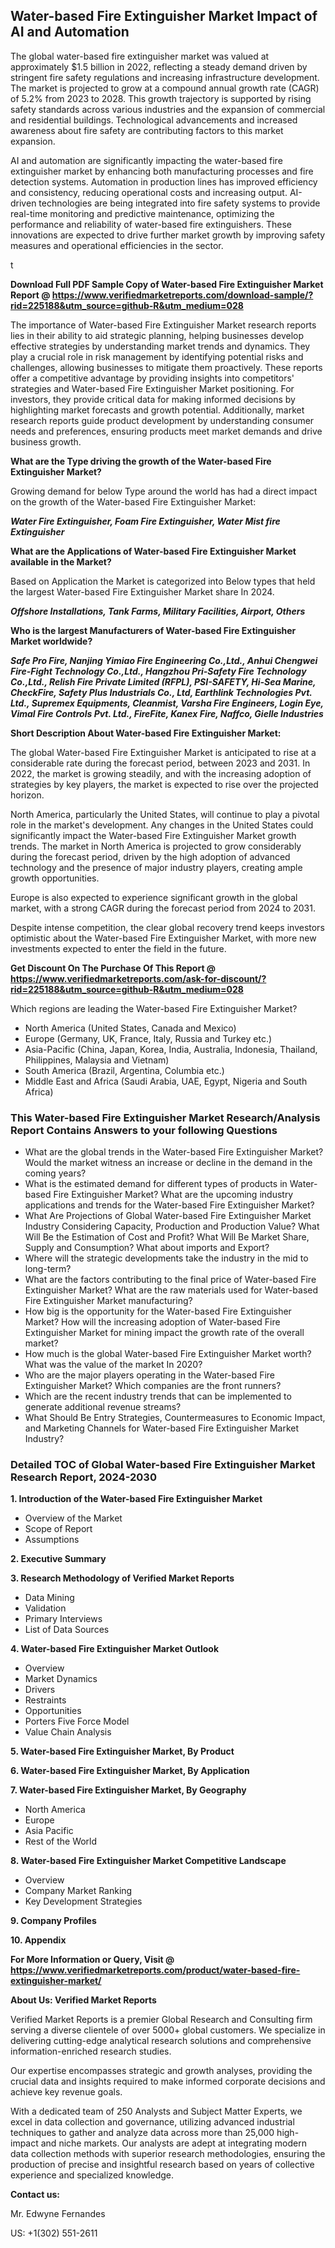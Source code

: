 <h2>Water-based Fire Extinguisher Market Impact of AI and Automation</h2><p>The global water-based fire extinguisher market was valued at approximately $1.5 billion in 2022, reflecting a steady demand driven by stringent fire safety regulations and increasing infrastructure development. The market is projected to grow at a compound annual growth rate (CAGR) of 5.2% from 2023 to 2028. This growth trajectory is supported by rising safety standards across various industries and the expansion of commercial and residential buildings. Technological advancements and increased awareness about fire safety are contributing factors to this market expansion.</p><p>AI and automation are significantly impacting the water-based fire extinguisher market by enhancing both manufacturing processes and fire detection systems. Automation in production lines has improved efficiency and consistency, reducing operational costs and increasing output. AI-driven technologies are being integrated into fire safety systems to provide real-time monitoring and predictive maintenance, optimizing the performance and reliability of water-based fire extinguishers. These innovations are expected to drive further market growth by improving safety measures and operational efficiencies in the sector.</p>t</p><p id="" class=""><strong>Download Full PDF Sample Copy of Water-based Fire Extinguisher Market Report @ <a href="https://www.verifiedmarketreports.com/download-sample/?rid=225188&utm_source=github-R&utm_medium=028" target="_blank">https://www.verifiedmarketreports.com/download-sample/?rid=225188&utm_source=github-R&utm_medium=028</a></strong></p><p>The importance of&nbsp;Water-based Fire Extinguisher Market research reports lies in their ability to aid strategic planning, helping businesses develop effective strategies by understanding market trends and dynamics. They play a crucial role in risk management by identifying potential risks and challenges, allowing businesses to mitigate them proactively. These reports offer a competitive advantage by providing insights into competitors' strategies and Water-based Fire Extinguisher Market positioning. For investors, they provide critical data for making informed decisions by highlighting market forecasts and growth potential. Additionally, market research reports guide product development by understanding consumer needs and preferences, ensuring products meet market demands and drive business growth.</p><p><strong>What are the&nbsp;Type driving the growth of the Water-based Fire Extinguisher Market?</strong></p><p id="" class="">Growing demand for below Type around the world has had a direct impact on the growth of the Water-based Fire Extinguisher Market:</p><em><strong>Water Fire Extinguisher, Foam Fire Extinguisher, Water Mist fire Extinguisher</strong></em></p><strong>What are the&nbsp;Applications&nbsp;of Water-based Fire Extinguisher Market available in the Market?</strong></p><p id="" class="">Based on Application the Market is categorized into Below types that held the largest Water-based Fire Extinguisher Market share In 2024.</p><em><strong>Offshore Installations, Tank Farms, Military Facilities, Airport, Others</strong></em></p><strong>Who is the largest Manufacturers of Water-based Fire Extinguisher Market worldwide?</strong></p><p><em><strong>Safe Pro Fire, Nanjing Yimiao Fire Engineering Co.,Ltd., Anhui Chengwei Fire-Fight Technology Co.,Ltd., Hangzhou Pri-Safety Fire Technology Co.,Ltd., Relish Fire Private Limited (RFPL), PSI-SAFETY, Hi-Sea Marine, CheckFire, Safety Plus Industrials Co., Ltd, Earthlink Technologies Pvt. Ltd., Supremex Equipments, Cleanmist, Varsha Fire Engineers, Login Eye, Vimal Fire Controls Pvt. Ltd., FireFite, Kanex Fire, Naffco, Gielle Industries</strong></em></p><p id="" class=""><strong>Short Description About Water-based Fire Extinguisher Market:</strong></p><p>The global Water-based Fire Extinguisher Market is anticipated to rise at a considerable rate during the forecast period, between 2023 and 2031. In 2022, the market is growing steadily, and with the increasing adoption of strategies by key players, the market is expected to rise over the projected horizon.</p><p>North America, particularly the United States, will continue to play a pivotal role in the market's development. Any changes in the United States could significantly impact the Water-based Fire Extinguisher Market growth trends. The market in North America is projected to grow considerably during the forecast period, driven by the high adoption of advanced technology and the presence of major industry players, creating ample growth opportunities.</p><p>Europe is also expected to experience significant growth in the global market, with a strong CAGR during the forecast period from 2024 to 2031.</p><p>Despite intense competition, the clear global recovery trend keeps investors optimistic about the Water-based Fire Extinguisher Market, with more new investments expected to enter the field in the future.</p><p id="" class=""><strong>Get Discount On The Purchase Of This Report @ <a href="https://www.verifiedmarketreports.com/ask-for-discount/?rid=225188&utm_source=github-R&utm_medium=028" target="_blank">https://www.verifiedmarketreports.com/ask-for-discount/?rid=225188&utm_source=github-R&utm_medium=028</a></strong></p>Which regions are leading the Water-based Fire Extinguisher Market?</p><ul><li>North America (United States, Canada and Mexico)</li><li>Europe (Germany, UK, France, Italy, Russia and Turkey etc.)</li><li>Asia-Pacific (China, Japan, Korea, India, Australia, Indonesia, Thailand, Philippines, Malaysia and Vietnam)</li><li>South America (Brazil, Argentina, Columbia etc.)</li><li>Middle East and Africa (Saudi Arabia, UAE, Egypt, Nigeria and South Africa)</li></ul><h3 id="" class="">This Water-based Fire Extinguisher Market Research/Analysis Report Contains Answers to your following Questions</h3><ul><li>What are the global trends in the Water-based Fire Extinguisher Market? Would the market witness an increase or decline in the demand in the coming years?</li><li>What is the estimated demand for different types of products in Water-based Fire Extinguisher Market? What are the upcoming industry applications and trends for the Water-based Fire Extinguisher Market?</li><li>What Are Projections of Global Water-based Fire Extinguisher Market Industry Considering Capacity, Production and Production Value? What Will Be the Estimation of Cost and Profit? What Will Be Market Share, Supply and Consumption? What about imports and Export?</li><li>Where will the strategic developments take the industry in the mid to long-term?</li><li>What are the factors contributing to the final price of Water-based Fire Extinguisher Market? What are the raw materials used for Water-based Fire Extinguisher Market manufacturing?</li><li>How big is the opportunity for the Water-based Fire Extinguisher Market? How will the increasing adoption of Water-based Fire Extinguisher Market for mining impact the growth rate of the overall market?</li><li>How much is the global Water-based Fire Extinguisher Market worth? What was the value of the market In 2020?</li><li>Who are the major players operating in the Water-based Fire Extinguisher Market? Which companies are the front runners?</li><li>Which are the recent industry trends that can be implemented to generate additional revenue streams?</li><li>What Should Be Entry Strategies, Countermeasures to Economic Impact, and Marketing Channels for Water-based Fire Extinguisher Market Industry?</li></ul><h3 id="" class="">Detailed TOC of Global Water-based Fire Extinguisher Market Research Report, 2024-2030</h3><p id="" class=""><strong>1. Introduction of the Water-based Fire Extinguisher Market</strong></p><ul><li>Overview of the Market</li><li>Scope of Report</li><li>Assumptions</li></ul><p id="" class=""><strong>2. Executive Summary</strong></p><p id="" class=""><strong>3. Research Methodology of Verified Market Reports</strong></p><ul><li>Data Mining</li><li>Validation</li><li>Primary Interviews</li><li>List of Data Sources</li></ul><p id="" class=""><strong>4. Water-based Fire Extinguisher Market Outlook</strong></p><ul><li>Overview</li><li>Market Dynamics</li><li>Drivers</li><li>Restraints</li><li>Opportunities</li><li>Porters Five Force Model</li><li>Value Chain Analysis</li></ul><p id="" class=""><strong>5. Water-based Fire Extinguisher Market, By Product</strong></p><p id="" class=""><strong>6. Water-based Fire Extinguisher Market, By Application</strong></p><p id="" class=""><strong>7. Water-based Fire Extinguisher Market, By Geography</strong></p><ul><li>North America</li><li>Europe</li><li>Asia Pacific</li><li>Rest of the World</li></ul><p id="" class=""><strong>8. Water-based Fire Extinguisher Market Competitive Landscape</strong></p><ul><li>Overview</li><li>Company Market Ranking</li><li>Key Development Strategies</li></ul><p id="" class=""><strong>9. Company Profiles</strong></p><p id="" class=""><strong>10. Appendix</strong></p><p id="" class=""><strong>For More Information or Query, Visit @ <a href="https://www.verifiedmarketreports.com/product/water-based-fire-extinguisher-market/" target="_blank">https://www.verifiedmarketreports.com/product/water-based-fire-extinguisher-market/</a></strong></p><p id="" class=""><strong>About Us: Verified Market Reports</strong></p><p id="" class="">Verified Market Reports is a premier Global Research and Consulting firm serving a diverse clientele of over 5000+ global customers. We specialize in delivering cutting-edge analytical research solutions and comprehensive information-enriched research studies.</p><p id="" class="">Our expertise encompasses strategic and growth analyses, providing the crucial data and insights required to make informed corporate decisions and achieve key revenue goals.</p><p id="" class="">With a dedicated team of 250 Analysts and Subject Matter Experts, we excel in data collection and governance, utilizing advanced industrial techniques to gather and analyze data across more than 25,000 high-impact and niche markets. Our analysts are adept at integrating modern data collection methods with superior research methodologies, ensuring the production of precise and insightful research based on years of collective experience and specialized knowledge.</p><p id="" class=""><strong>Contact us:</strong></p><p id="" class="">Mr. Edwyne Fernandes</p><p id="" class="">US: +1(302) 551-2611</p>
